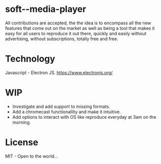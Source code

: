 # soft--media-player

All contributions are accepted, the the idea is to encompass all the new features that come out on the market as well as being a tool that makes it easy for all users to reproduce it out there, quickly and easily without advertising, without subscriptions, totally free and free.

# Technology 

  Javascript - Electron JS.
  https://www.electronjs.org/

# WIP

  - Investigate and add support to missing formats.
  - Add a chromecast functionallity and make it intuitive.
  - Add options to interact with OS like reproduce everyday at 3am on the morning.

# License

  MIT - Open to the world...
